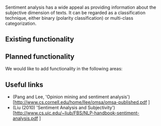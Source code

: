 Sentiment analysis has a wide appeal as providing information about the subjective dimension of texts. It can be regarded as a classification technique, either binary (polarity classification) or multi-class categorization. 

## Existing functionality



## Planned functionality

We would like to add functionality in the following areas:



## Useful links

* (Pang and Lee, 'Opinion mining and sentiment analysis')[http://www.cs.cornell.edu/home/llee/omsa/omsa-published.pdf ]
* (Liu (2010) 'Sentiment Analysis and Subjectivity')[http://www.cs.uic.edu/~liub/FBS/NLP-handbook-sentiment-analysis.pdf ]